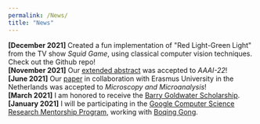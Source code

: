 ```yaml
---
permalink: /News/
title: "News"
---
```

**[December 2021]** Created a fun implementation of "Red Light-Green Light" from the TV show *Squid Game*, using classical computer vision techniques. Check out the Github repo! <br>
**[November 2021]** Our [extended abstract](https://arxiv.org/abs/2111.00116) was accepted to *AAAI-22*! <br>
**[June 2021]** Our [paper](https://www.cambridge.org/core/journals/microscopy-and-microanalysis/article/abs/early-upper-aerodigestive-tract-cancer-detection-using-electron-microscopy-to-reveal-chromatin-packing-alterations-in-buccal-mucosa-cells/C9AC18A1D01863A8A55F3CC9AE6F9113) in collaboration with Erasmus University in the Netherlands was accepted to *Microscopy and Microanalysis*! <br>
**[March 2021]** I am honored to receive the [Barry Goldwater Scholarship](https://news.northwestern.edu/stories/2021/04/goldwater-scholarships). <br>
**[January 2021]** I will be participating in the [Google Computer Science Research Mentorship Program](https://research.google/outreach/csrmp/), working with [Boqing Gong](http://boqinggong.info/). <br>


